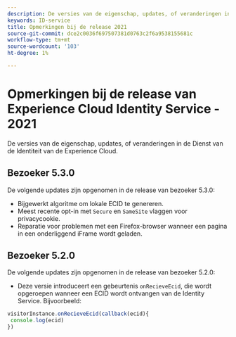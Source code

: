 ```yaml
---
description: De versies van de eigenschap, updates, of veranderingen in de Dienst van de Identiteit van de Experience Cloud.
keywords: ID-service
title: Opmerkingen bij de release 2021
source-git-commit: dce2c0036f697507381d0763c2f6a9538155681c
workflow-type: tm+mt
source-wordcount: '103'
ht-degree: 1%

---
```


# Opmerkingen bij de release van Experience Cloud Identity Service - 2021

De versies van de eigenschap, updates, of veranderingen in de Dienst van de Identiteit van de Experience Cloud.

## Bezoeker 5.3.0

De volgende updates zijn opgenomen in de release van bezoeker 5.3.0:

* Bijgewerkt algoritme om lokale ECID te genereren.
* Meest recente opt-in met `Secure` en `SameSite` vlaggen voor privacycookie.
* Reparatie voor problemen met een Firefox-browser wanneer een pagina in een onderliggend iFrame wordt geladen.

## Bezoeker 5.2.0

De volgende updates zijn opgenomen in de release van bezoeker 5.2.0:

* Deze versie introduceert een gebeurtenis `onRecieveEcid`, die wordt opgeroepen wanneer een ECID wordt ontvangen van de Identity Service. Bijvoorbeeld:

```js
visitorInstance.onRecieveEcid(callback(ecid){
 console.log(ecid)
})
```
